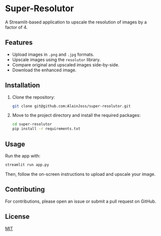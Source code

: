 # Super-Resolutor

A Streamlit-based application to upscale the resolution of images by a factor of 4.

## Features

- Upload images in `.png` and `.jpg` formats.
- Upscale images using the `resolutor` library.
- Compare original and upscaled images side-by-side.
- Download the enhanced image.

## Installation

1. Clone the repository:
   
   ```bash
   git clone git@github.com:AlainJoss/super-resolutor.git
   ```

2. Move to the project directory and install the required packages:

   ```bash
   cd super-resolutor
   pip install -r requirements.txt
   ```

## Usage

Run the app with:

```bash
streamlit run app.py
```

Then, follow the on-screen instructions to upload and upscale your image.

## Contributing

For contributions, please open an issue or submit a pull request on GitHub.

## License

[MIT](https://choosealicense.com/licenses/mit/)